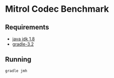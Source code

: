 # Mitrol Codec Benchmark

## Requirements

* [java jdk 1.8](http://www.oracle.com/technetwork/java/javase/downloads/jdk8-downloads-2133151.html)
* [gradle-3.2](https://gradle.org/install)

## Running
```bash
gradle jmh
```
